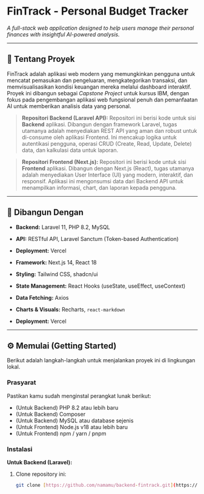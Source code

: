 # FinTrack - Personal Budget Tracker

*A full-stack web application designed to help users manage their personal finances with insightful AI-powered analysis.*

---

## 📖 Tentang Proyek

FinTrack adalah aplikasi web modern yang memungkinkan pengguna untuk mencatat pemasukan dan pengeluaran, mengkategorikan transaksi, dan memvisualisasikan kondisi keuangan mereka melalui dashboard interaktif. Proyek ini dibangun sebagai *Capstone Project* untuk kursus IBM, dengan fokus pada pengembangan aplikasi web fungsional penuh dan pemanfaatan AI untuk memberikan analisis data yang personal.

> **Repositori Backend (Laravel API):** Repositori ini berisi kode untuk sisi **Backend** aplikasi. Dibangun dengan framework Laravel, tugas utamanya adalah menyediakan REST API yang aman dan robust untuk di-consume oleh aplikasi Frontend. Ini mencakup logika untuk autentikasi pengguna, operasi CRUD (Create, Read, Update, Delete) data, dan kalkulasi data untuk laporan.

> **Repositori Frontend (Next.js):** Repositori ini berisi kode untuk sisi **Frontend** aplikasi. Dibangun dengan Next.js (React), tugas utamanya adalah menyediakan User Interface (UI) yang modern, interaktif, dan responsif. Aplikasi ini mengonsumsi data dari Backend API untuk menampilkan informasi, chart, dan laporan kepada pengguna.

---

## 🚀 Dibangun Dengan

* **Backend:** Laravel 11, PHP 8.2, MySQL
* **API:** RESTful API, Laravel Sanctum (Token-based Authentication)
* **Deployment:** Vercel

* **Framework:** Next.js 14, React 18
* **Styling:** Tailwind CSS, shadcn/ui
* **State Management:** React Hooks (useState, useEffect, useContext)
* **Data Fetching:** Axios
* **Charts & Visuals:** Recharts, `react-markdown`
* **Deployment:** Vercel

---

## ⚙️ Memulai (Getting Started)

Berikut adalah langkah-langkah untuk menjalankan proyek ini di lingkungan lokal.

### Prasyarat

Pastikan kamu sudah menginstal perangkat lunak berikut:
- (Untuk Backend) PHP 8.2 atau lebih baru
- (Untuk Backend) Composer
- (Untuk Backend) MySQL atau database sejenis
- (Untuk Frontend) Node.js v18 atau lebih baru
- (Untuk Frontend) npm / yarn / pnpm

### Instalasi

**Untuk Backend (Laravel):**
1. Clone repository ini:
   ```sh
   git clone [https://github.com/namamu/backend-fintrack.git](https://github.com/namamu/backend-fintrack.git)    
